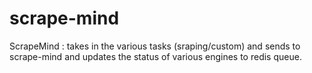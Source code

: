 scrape-mind
==============

ScrapeMind :  takes in the various tasks (sraping/custom) and sends to scrape-mind and updates the status of various engines to redis queue.